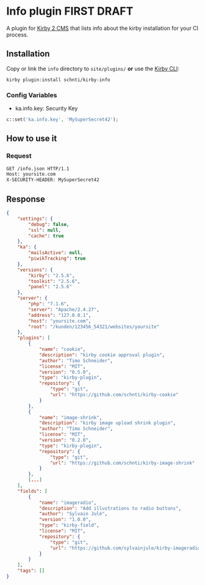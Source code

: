 # Info plugin FIRST DRAFT

A plugin for [Kirby 2 CMS](http://getkirby.com) that lists info about the kirby installation for your CI process.

## Installation

Copy or link the `info` directory to `site/plugins/` **or** use the [Kirby CLI](https://github.com/getkirby/cli):

```
kirby plugin:install schnti/kirby-info
```

### Config Variables

* ka.info.key: Security Key

```php
c::set('ka.info.key', 'MySuperSecret42');
```


## How to use it

### Request

```bash
GET /info.json HTTP/1.1
Host: yoursite.com
X-SECURITY-HEADER: MySuperSecret42
```

## Response

```json
{
    "settings": {
        "debug": false,
        "ssl": null,
        "cache": true
    },
    "ka": {
        "mailsActive": null,
        "piwikTracking": true
    },
    "versions": {
        "kirby": "2.5.6",
        "toolkit": "2.5.6",
        "panel": "2.5.6"
    },
    "server": {
        "php": "7.1.6",
        "server": "Apache/2.4.27",
        "address": "127.0.0.1",
        "host": "yoursite.com",
        "root": "/kunden/123456_54321/websites/yoursite"
    },
    "plugins": [
        {
            "name": "cookie",
            "description": "kirby cookie approval plugin",
            "author": "Timo Schneider",
            "license": "MIT",
            "version": "0.5.0",
            "type": "kirby-plugin",
            "repository": {
                "type": "git",
                "url": "https://github.com/schnti/kirby-cookie"
            }
        },
        {
            "name": "image-shrink",
            "description": "kirby image upload shrink plugin",
            "author": "Timo Schneider",
            "license": "MIT",
            "version": "0.2.0",
            "type": "kirby-plugin",
            "repository": {
                "type": "git",
                "url": "https://github.com/schnti/kirby-image-shrink"
            }
        },
        [...]
    ],
    "fields": [
        {
            "name": "imageradio",
            "description": "Add illustrations to radio buttons",
            "author": "Sylvain Julé",
            "version": "1.0.0",
            "type": "kirby-field",
            "license": "MIT",
            "repository": {
                "type": "git",
                "url": "https://github.com/sylvainjule/kirby-imageradio"
            }
        }
    ],
    "tags": []
}
```
